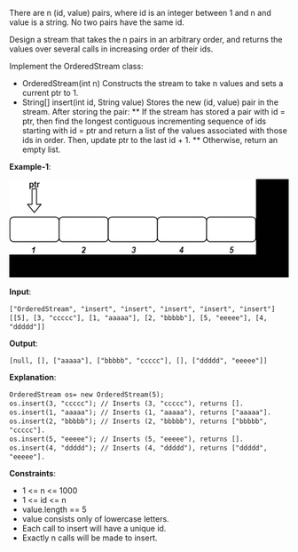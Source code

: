 There are n (id, value) pairs, where id is an integer between 1 and n and value is a string. No two pairs have the same id.

Design a stream that takes the n pairs in an arbitrary order, and returns the values over several calls in increasing order of their ids.

Implement the OrderedStream class:

 * OrderedStream(int n) Constructs the stream to take n values and sets a current ptr to 1.
 * String[] insert(int id, String value) Stores the new (id, value) pair in the stream. After storing the pair:
 ** If the stream has stored a pair with id = ptr, then find the longest contiguous incrementing sequence of ids starting with id = ptr and return a list of the values associated with those ids in order. Then, update ptr to the last id + 1.
 ** Otherwise, return an empty list.

**Example-1**:

![example-1](./q1.gif)
 
**Input**:

    ["OrderedStream", "insert", "insert", "insert", "insert", "insert"]
    [[5], [3, "ccccc"], [1, "aaaaa"], [2, "bbbbb"], [5, "eeeee"], [4, "ddddd"]]

**Output**:

    [null, [], ["aaaaa"], ["bbbbb", "ccccc"], [], ["ddddd", "eeeee"]]

**Explanation**:

    OrderedStream os= new OrderedStream(5);
    os.insert(3, "ccccc"); // Inserts (3, "ccccc"), returns [].
    os.insert(1, "aaaaa"); // Inserts (1, "aaaaa"), returns ["aaaaa"].
    os.insert(2, "bbbbb"); // Inserts (2, "bbbbb"), returns ["bbbbb", "ccccc"].
    os.insert(5, "eeeee"); // Inserts (5, "eeeee"), returns [].
    os.insert(4, "ddddd"); // Inserts (4, "ddddd"), returns ["ddddd", "eeeee"].
 

**Constraints**:

 * 1 <= n <= 1000
 * 1 <= id <= n
 * value.length == 5
 * value consists only of lowercase letters.
 * Each call to insert will have a unique id.
 * Exactly n calls will be made to insert.


